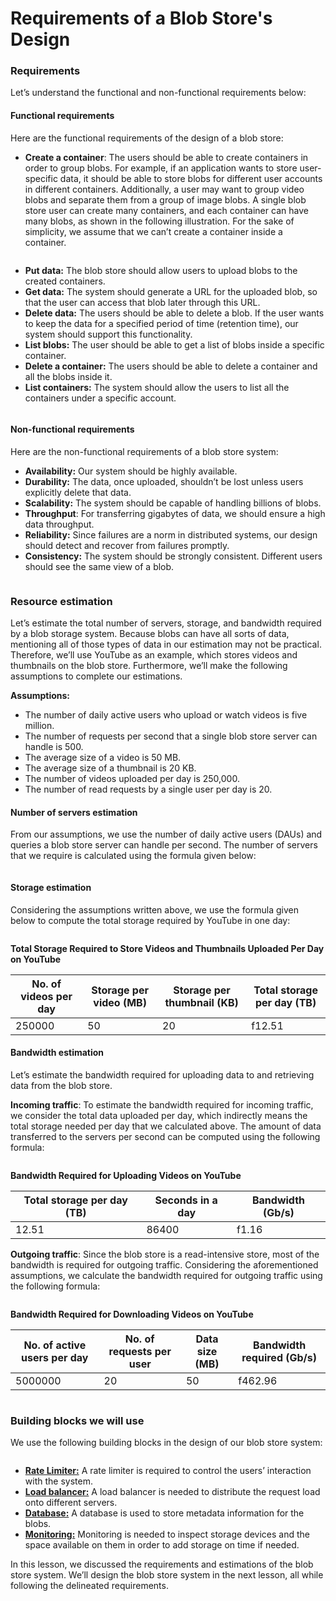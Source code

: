 # Requirements of a Blob Store's Design

### Requirements <a href="#requirements-0" id="requirements-0"></a>

Let’s understand the functional and non-functional requirements below:

#### Functional requirements <a href="#functional-requirements-1" id="functional-requirements-1"></a>

Here are the functional requirements of the design of a blob store:

* **Create a container**: The users should be able to create containers in order to group blobs. For example, if an application wants to store user-specific data, it should be able to store blobs for different user accounts in different containers. Additionally, a user may want to group video blobs and separate them from a group of image blobs. A single blob store user can create many containers, and each container can have many blobs, as shown in the following illustration. For the sake of simplicity, we assume that we can’t create a container inside a container.

<figure><img src="https://kuweiguge.github.io/Grokking-Modern-System-Design-Interview-Gitbook/.gitbook/assets/Screenshot 2023-09-03 at 1.44.05 AM.png" alt=""><figcaption></figcaption></figure>

* **Put data:** The blob store should allow users to upload blobs to the created containers.
* **Get data:** The system should generate a URL for the uploaded blob, so that the user can access that blob later through this URL.
* **Delete data:** The users should be able to delete a blob. If the user wants to keep the data for a specified period of time (retention time), our system should support this functionality.
* **List blobs:** The user should be able to get a list of blobs inside a specific container.
* **Delete a container:** The users should be able to delete a container and all the blobs inside it.
* **List containers:** The system should allow the users to list all the containers under a specific account.

<figure><img src="https://kuweiguge.github.io/Grokking-Modern-System-Design-Interview-Gitbook/.gitbook/assets/Screenshot 2023-09-03 at 1.44.26 AM.png" alt=""><figcaption></figcaption></figure>

#### Non-functional requirements <a href="#non-functional-requirements-0" id="non-functional-requirements-0"></a>

Here are the non-functional requirements of a blob store system:

* **Availability:** Our system should be highly available.
* **Durability:** The data, once uploaded, shouldn’t be lost unless users explicitly delete that data.
* **Scalability:** The system should be capable of handling billions of blobs.
* **Throughput**: For transferring gigabytes of data, we should ensure a high data throughput.
* **Reliability:** Since failures are a norm in distributed systems, our design should detect and recover from failures promptly.
* **Consistency:** The system should be strongly consistent. Different users should see the same view of a blob.

<figure><img src="https://kuweiguge.github.io/Grokking-Modern-System-Design-Interview-Gitbook/.gitbook/assets/Screenshot 2023-09-03 at 1.44.52 AM.png" alt=""><figcaption></figcaption></figure>

### Resource estimation <a href="#resource-estimation-0" id="resource-estimation-0"></a>

Let’s estimate the total number of servers, storage, and bandwidth required by a blob storage system. Because blobs can have all sorts of data, mentioning all of those types of data in our estimation may not be practical. Therefore, we’ll use YouTube as an example, which stores videos and thumbnails on the blob store. Furthermore, we’ll make the following assumptions to complete our estimations.

**Assumptions:**

* The number of daily active users who upload or watch videos is five million.
* The number of requests per second that a single blob store server can handle is 500.
* The average size of a video is 50 MB.
* The average size of a thumbnail is 20 KB.
* The number of videos uploaded per day is 250,000.
* The number of read requests by a single user per day is 20.

#### Number of servers estimation <a href="#number-of-servers-estimation-1" id="number-of-servers-estimation-1"></a>

From our assumptions, we use the number of daily active users (DAUs) and queries a blob store server can handle per second. The number of servers that we require is calculated using the formula given below:

<figure><img src="https://kuweiguge.github.io/Grokking-Modern-System-Design-Interview-Gitbook/.gitbook/assets/Screenshot 2023-09-03 at 1.45.22 AM.png" alt=""><figcaption></figcaption></figure>

#### Storage estimation <a href="#storage-estimation-0" id="storage-estimation-0"></a>

Considering the assumptions written above, we use the formula given below to compute the total storage required by YouTube in one day:

<figure><img src="https://kuweiguge.github.io/Grokking-Modern-System-Design-Interview-Gitbook/.gitbook/assets/Screenshot 2023-09-03 at 1.46.13 AM.png" alt=""><figcaption></figcaption></figure>

**Total Storage Required to Store Videos and Thumbnails Uploaded Per Day on YouTube**

| No. of videos per day | Storage per video (MB) | Storage per thumbnail (KB) | Total storage per day (TB) |
| --------------------- | ---------------------- | -------------------------- | -------------------------- |
| 250000                | 50                     | 20                         | f12.51                     |

#### Bandwidth estimation <a href="#bandwidth-estimation-0" id="bandwidth-estimation-0"></a>

Let’s estimate the bandwidth required for uploading data to and retrieving data from the blob store.

**Incoming traffic**: To estimate the bandwidth required for incoming traffic, we consider the total data uploaded per day, which indirectly means the total storage needed per day that we calculated above. The amount of data transferred to the servers per second can be computed using the following formula:

<figure><img src="https://kuweiguge.github.io/Grokking-Modern-System-Design-Interview-Gitbook/.gitbook/assets/Screenshot 2023-09-03 at 1.46.37 AM.png" alt=""><figcaption></figcaption></figure>

**Bandwidth Required for Uploading Videos on YouTube**

| Total storage per day (TB) | Seconds in a day | Bandwidth (Gb/s) |
| -------------------------- | ---------------- | ---------------- |
| 12.51                      | 86400            | f1.16            |

**Outgoing traffic**: Since the blob store is a read-intensive store, most of the bandwidth is required for outgoing traffic. Considering the aforementioned assumptions, we calculate the bandwidth required for outgoing traffic using the following formula:

<figure><img src="https://kuweiguge.github.io/Grokking-Modern-System-Design-Interview-Gitbook/.gitbook/assets/Screenshot 2023-09-03 at 1.46.53 AM.png" alt=""><figcaption></figcaption></figure>

**Bandwidth Required for Downloading Videos on YouTube**

| No. of active users per day | No. of requests per user | Data size (MB) | Bandwidth required (Gb/s) |
| --------------------------- | ------------------------ | -------------- | ------------------------- |
| 5000000                     | 20                       | 50             | f462.96                   |

<figure><img src="https://kuweiguge.github.io/Grokking-Modern-System-Design-Interview-Gitbook/.gitbook/assets/Screenshot 2023-09-03 at 1.47.24 AM.png" alt=""><figcaption></figcaption></figure>

### Building blocks we will use <a href="#building-blocks-we-will-use-0" id="building-blocks-we-will-use-0"></a>

We use the following building blocks in the design of our blob store system:

<figure><img src="https://kuweiguge.github.io/Grokking-Modern-System-Design-Interview-Gitbook/.gitbook/assets/Screenshot 2023-09-03 at 1.47.45 AM.png" alt=""><figcaption></figcaption></figure>

* [**Rate Limiter:**](https://www.educative.io/collection/page/10370001/4941429335392256/4770834422169600) A rate limiter is required to control the users’ interaction with the system.
* [**Load balancer:**](https://www.educative.io/collection/page/10370001/4941429335392256/4521972679049216) A load balancer is needed to distribute the request load onto different servers.
* [**Database:**](https://www.educative.io/collection/page/10370001/4941429335392256/4901035478351872) A database is used to store metadata information for the blobs.
* [**Monitoring:**](https://www.educative.io/collection/page/10370001/4941429335392256/6310983387840512) Monitoring is needed to inspect storage devices and the space available on them in order to add storage on time if needed.

In this lesson, we discussed the requirements and estimations of the blob store system. We’ll design the blob store system in the next lesson, all while following the delineated requirements.
